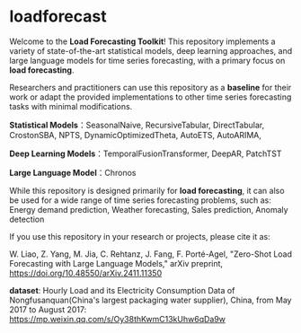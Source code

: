 # loadforecast

Welcome to the **Load Forecasting Toolkit**! This repository implements a variety of state-of-the-art statistical models, deep learning approaches, and large language models for time series forecasting, with a primary focus on **load forecasting**.  

Researchers and practitioners can use this repository as a **baseline** for their work or adapt the provided implementations to other time series forecasting tasks with minimal modifications.  


**Statistical Models**：SeasonalNaive, RecursiveTabular, DirectTabular, CrostonSBA, NPTS, DynamicOptimizedTheta, AutoETS, AutoARIMA,

**Deep Learning Models**：TemporalFusionTransformer, DeepAR, PatchTST

**Large Language Model**：Chronos

While this repository is designed primarily for **load forecasting**, it can also be used for a wide range of time series forecasting problems, such as:  Energy demand prediction, Weather forecasting, Sales prediction, Anomaly detection  


If you use this repository in your research or projects, please cite it as:

W. Liao, Z. Yang, M. Jia, C. Rehtanz, J. Fang, F. Porté-Agel, "Zero-Shot Load Forecasting with Large Language Models," arXiv preprint,  https://doi.org/10.48550/arXiv.2411.11350

**dataset**: Hourly Load and its Electricity Consumption Data of Nongfusanquan(China's largest packaging water supplier), China, from May 2017 to August 2017: https://mp.weixin.qq.com/s/Oy38thKwmC13kUhw6qDa9w
